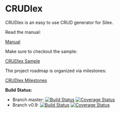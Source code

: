 CRUDlex
==========

CRUDlex is an easy to use CRUD generator for Silex.

Read the manual:

[Manual](docs/manual.md)

Make sure to checkout the sample:

[CRUDlex Sample](https://github.com/philiplb/CRUDlexSample)

The project roadmap is organized via milestones:

[CRUDlex Milestones](https://github.com/philiplb/CRUDlex/milestones)

**Build Status:**
- Branch master:
    [![Build Status](https://travis-ci.org/philiplb/CRUDlex.svg?branch=master)](https://travis-ci.org/philiplb/CRUDlex)
    [![Coverage Status](https://coveralls.io/repos/philiplb/CRUDlex/badge.png?branch=master)](https://coveralls.io/r/philiplb/CRUDlex?branch=master)
- Branch v0.9:
    [![Build Status](https://travis-ci.org/philiplb/CRUDlex.svg?branch=v0.9)](https://travis-ci.org/philiplb/CRUDlex)
    [![Coverage Status](https://coveralls.io/repos/philiplb/CRUDlex/badge.png?branch=v0.9)](https://coveralls.io/r/philiplb/CRUDlex?branch=v0.9)
